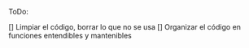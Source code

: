 ToDo:

[] Limpiar el código, borrar lo que no se usa
[] Organizar el código en funciones entendibles y mantenibles
